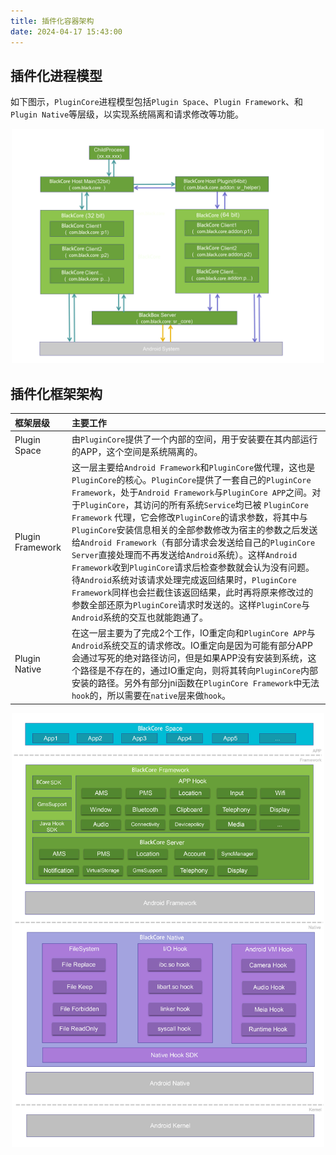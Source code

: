 ```yaml
---
title: 插件化容器架构
date: 2024-04-17 15:43:00
---
```


## 插件化进程模型

如下图示，`PluginCore`进程模型包括`Plugin Space`、`Plugin Framework`、和`Plugin Native`等层级，以实现系统隔离和请求修改等功能。

<p align="center"><img src="./tech_design.assets/process.png" alt="plugin_framework" width="500" /></p>

## 插件化框架架构

| 框架层级             | 主要工作                                                                                                                                                                                                                                                                                                                                                                                                                                                                                                                                            |
|:-----------------|:------------------------------------------------------------------------------------------------------------------------------------------------------------------------------------------------------------------------------------------------------------------------------------------------------------------------------------------------------------------------------------------------------------------------------------------------------------------------------------------------------------------------------------------------|
| Plugin Space     | 由`PluginCore`提供了一个内部的空间，用于安装要在其内部运行的APP，这个空间是系统隔离的。                                                                                                                                                                                                                                                                                                                                                                                                                                                                                             |
| Plugin Framework | 这一层主要给`Android Framework`和`PluginCore`做代理，这也是`PluginCore`的核心。`PluginCore`提供了一套自己的`PluginCore Framework`，处于`Android Framework`与`PluginCore APP`之间。对于`PluginCore`，其访问的所有系统`Service`均已被 `PluginCore Framework` 代理，它会修改`PluginCore`的请求参数，将其中与`PluginCore`安装信息相关的全部参数修改为宿主的参数之后发送给`Android Framework`（有部分请求会发送给自己的`PluginCore Server`直接处理而不再发送给`Android`系统）。这样`Android Framework`收到`PluginCore`请求后检查参数就会认为没有问题。待`Android`系统对该请求处理完成返回结果时，`PluginCore Framework`同样也会拦截住该返回结果，此时再将原来修改过的参数全部还原为`PluginCore`请求时发送的。这样`PluginCore`与`Android`系统的交互也就能跑通了。 |
| Plugin Native    | 在这一层主要为了完成2个工作，IO重定向和`PluginCore APP`与`Android`系统交互的请求修改。IO重定向是因为可能有部分APP会通过写死的绝对路径访问，但是如果APP没有安装到系统，这个路径是不存在的，通过IO重定向，则将其转向`PluginCore`内部安装的路径。另外有部分jni函数在`PluginCore Framework`中无法`hook`的，所以需要在`native`层来做`hook`。                                                                                                                                                                                                                                                                                                                             |

<p align="center"><img src="./overview_pluggable_container.assets/plugin_framework.png" alt="plugin_framework" width="500" /></p>
